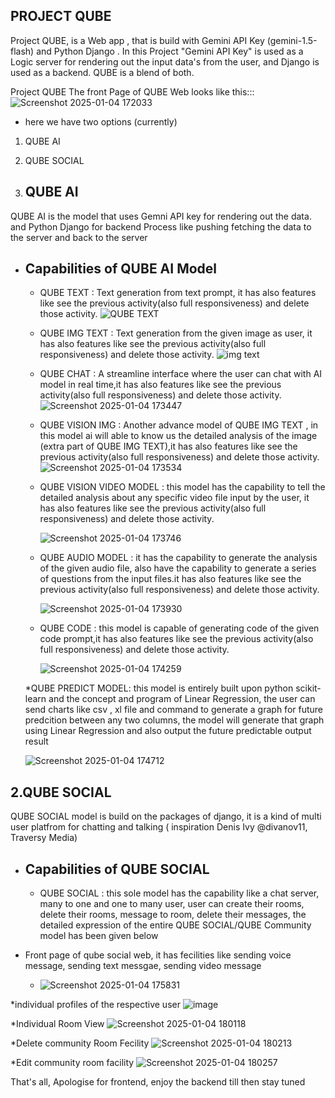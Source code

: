 PROJECT QUBE
-----------------------------------------------------------------------------------------------------------------------------

Project QUBE, is a Web app , that is build with Gemini API Key (gemini-1.5-flash) and Python Django .
In this Project "Gemini API Key" is used as a Logic server for rendering out the input data's from the user, and Django is used as a backend. QUBE is a blend of both.

Project QUBE
The front Page of QUBE Web looks like this:::
![Screenshot 2025-01-04 172033](https://github.com/user-attachments/assets/efc2a2b4-9ec7-4818-8f8d-3f4b13345a88)

* here we have two options (currently)
1. QUBE AI
2. QUBE SOCIAL

1. QUBE AI
   --------
QUBE AI is the model that uses Gemni API key for rendering out the data. and Python Django for backend Process like pushing fetching the data to the server and back to the server
* Capabilities of QUBE AI Model
  ------------------------------
  * QUBE TEXT : Text generation from text prompt, it has also features like see the previous activity(also full responsiveness) and delete those activity.
 ![QUBE TEXT](https://github.com/user-attachments/assets/7e191620-d4a4-4a1e-b702-08a58fb5480f)

  * QUBE IMG TEXT : Text generation from the given image as user, it has also features like see the previous activity(also full responsiveness) and delete those activity.
    ![img text](https://github.com/user-attachments/assets/8354a7fd-dccd-49c9-8023-cc45c69d8a32)
    
  * QUBE CHAT : A streamline interface where the user can chat with AI model in real time,it has also features like see the previous activity(also full responsiveness) and delete those activity.
    ![Screenshot 2025-01-04 173447](https://github.com/user-attachments/assets/827f5d41-1970-4d0c-afb1-d4f0ed383da0)

  * QUBE VISION IMG : Another advance model of QUBE IMG TEXT , in this model ai will able to know us the detailed analysis of the image (extra part of QUBE IMG TEXT),it has also features like see the previous activity(also full responsiveness) and delete those activity.
    ![Screenshot 2025-01-04 173534](https://github.com/user-attachments/assets/e9a5e028-6c56-43fd-88ff-420954e3de71)

  * QUBE VISION VIDEO MODEL : this model has the capability to tell the detailed analysis about any specific video file input by the user, it has also features like see the previous activity(also full responsiveness) and delete those activity.
 
    ![Screenshot 2025-01-04 173746](https://github.com/user-attachments/assets/7f0e282c-c871-4738-b42d-dd1f1b3dcceb)

  * QUBE AUDIO MODEL : it has the capability to generate the analysis of the given audio file, also have the capability to generate a series of questions from the input files.it has also features like see the previous activity(also full responsiveness) and delete those activity.
    
    ![Screenshot 2025-01-04 173930](https://github.com/user-attachments/assets/46f2bc71-d57b-44f5-89d8-59feb249ace0)

  * QUBE CODE : this model is capable of generating code of the given code prompt,it has also features like see the previous activity(also full responsiveness) and delete those activity.

    ![Screenshot 2025-01-04 174259](https://github.com/user-attachments/assets/167a7dd6-62fa-4ccf-b255-ebffda4a3b5b)

  *QUBE PREDICT MODEL: this  model is entirely built upon python scikit-learn and the concept and program of Linear Regression, the user can send charts like csv , xl file and command to generate a graph for future predcition between any two columns, the model will generate that graph using Linear Regression and also output the future predictable output result
  
  ![Screenshot 2025-01-04 174712](https://github.com/user-attachments/assets/696d9888-e99c-414a-9321-b2a6292ed59a)

2.QUBE SOCIAL
--------------
QUBE SOCIAL model is build on the packages of django, it is a kind of multi user platfrom for chatting and talking ( inspiration Denis Ivy @divanov11, Traversy Media)

* Capabilities of QUBE SOCIAL
  ---------------------------

  * QUBE SOCIAL : this sole model has the capability like a chat server, many to one and one to many user, user can create their rooms, delete their rooms, message to room, delete their messages, the detailed expression of the entire QUBE SOCIAL/QUBE Community model has been given below

* Front page of qube social web, it has fecilities like sending voice message, sending text messgae, sending video message
    * ![Screenshot 2025-01-04 175831](https://github.com/user-attachments/assets/761bae16-aba3-42a7-bc77-bfde6da66630)

*individual profiles of the respective user
![image](https://github.com/user-attachments/assets/be5a993c-789e-4c1a-a9fd-a8bbe6764d2a)


*Individual Room View
![Screenshot 2025-01-04 180118](https://github.com/user-attachments/assets/2b8c97d2-20b1-4f75-895b-2aaa2ddab2b6)

*Delete community Room Fecility
![Screenshot 2025-01-04 180213](https://github.com/user-attachments/assets/4528643f-4979-494f-829a-e43391ab7e76)

*Edit community room facility
![Screenshot 2025-01-04 180257](https://github.com/user-attachments/assets/a2abb172-e58c-4d34-a670-8343c0f94000)

That's all, 
Apologise for frontend, enjoy the backend
till then stay tuned






  





